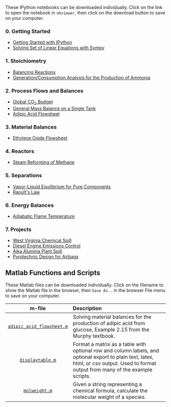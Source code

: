 <script type="text/javascript" src="http://cdn.mathjax.org/mathjax/latest/MathJax.js?config=default"></script>

These IPython notebooks can be downloaded individually. Click on the link to open the notebook in `nbviewer`, then click on the download button to save on your computer.

### 0. Getting Started ###
* [Getting Started with IPython](http://nbviewer.ipython.org/github/jckantor/CBE20255/blob/master/notebooks/Getting%20Started%20with%20IPython.ipynb)
* [Solving Set of Linear Equations with Sympy](http://nbviewer.ipython.org/github/jckantor/CBE20255/blob/master/notebooks/Solving%20Set%20of%20Linear%20Equations%20with%20Sympy.ipynb)


### 1. Stoichiometry ###
* [Balancing Reactions](http://nbviewer.ipython.org/github/jckantor/CBE20255/blob/master/notebooks/Balancing%20Reactions.ipynb)
* [Generation/Consumption Analysis for the Production of Ammonia](http://nbviewer.ipython.org/github/jckantor/CBE20255/blob/master/notebooks/Generation%20Consumption%20Analysis%20for%20Ammonia.ipynb)

### 2. Process Flows and Balances ###
* [Global CO<sub>2</sub> Budget](http://nbviewer.ipython.org/github/jckantor/CBE20255/blob/master/notebooks/Global%20CO2%20Budget.ipynb)
* [General Mass Balance on a Single Tank](http://nbviewer.ipython.org/github/jckantor/CBE20255/blob/master/notebooks/General%20Mass%20Balance%20on%20a%20Single%20Tank.ipynb)
* [Adipic Acid Flowsheet](http://nbviewer.ipython.org/github/jckantor/CBE20255/blob/master/notebooks/Adipic%20Acid%20Flowsheet.ipynb)

### 3. Material Balances ###

* [Ethylene Oxide Flowsheet](http://nbviewer.ipython.org/github/jckantor/CBE20255/blob/master/notebooks/Ethylene%20Oxide%20Flowsheet.ipynb)

### 4. Reactors ###
* [Steam Reforming of Methane](http://nbviewer.ipython.org/github/jckantor/CBE20255/blob/master/notebooks/Steam%20Reforming%20of%20Methane.ipynb)

### 5. Separations ###
* [Vapor-Liquid Equilibrium for Pure Components](http://nbviewer.ipython.org/github/jckantor/CBE20255/blob/master/notebooks/Vapor-Liquid%20Equilibrium%20for%20a%20Pure%20Component.ipynb)
* [Raoult's Law](http://nbviewer.ipython.org/github/jckantor/CBE20255/blob/master/notebooks/Raoult's%20Law.ipynb)

### 6. Energy Balances ###
* [Adiabatic Flame Temperature](http://nbviewer.ipython.org/github/jckantor/CBE20255/blob/master/notebooks/Adiabatic%20Flame%20Temperature.ipynb)

### 7. Projects ###
* [West Virginia Chemical Spill](http://nbviewer.ipython.org/github/jckantor/CBE20255/blob/master/notebooks/West%20Virginia%20Chemical%20Spill.ipynb)
* [Diesel Engine Emissions Control](http://nbviewer.ipython.org/github/jckantor/CBE20255/blob/master/notebooks/Diesel%20Engine%20Emissions%20Control.ipynb)
*  [Ajka Alumina Plant Spill](http://nbviewer.ipython.org/github/jckantor/CBE20255/blob/master/notebooks/Ajka%20Alumina%20Plant%20Spill.ipynb)
*  [Pyrotechnic Design for Airbags](http://nbviewer.ipython.org/github/jckantor/CBE20255/blob/master/notebooks/Pyrotechnic%20Design%20for%20Airbags.ipynb)

## Matlab Functions and Scripts ##
These Matlab files can be downloaded individually. Click on the filename to show the Matlab file in the browser, then `Save As..` in the browser File menu to save on your computer.

| m-file| Description |
| :---: | :--- |  
| [`adipic_acid_flowsheet.m`](https://raw.github.com/jckantor/CBE20255/master/matlab/adipic_acid_flowsheet.m) | Solving material balances for the production of adipic acid from glucose, Example 2.15 from the Murphy textbook. | 
| [`displaytable.m`](https://raw.github.com/jckantor/CBE20255/master/matlab/displaytable.m) | Format a matrix as a table with optional row and column labels, and optional export to plain text, latex, html, or csv output. Used to format output from many of the example scripts.|  
| [`molweight.m`](https://raw.github.com/jckantor/CBE20255/master/matlab/molweight.m) | Given a string representing a chemical formula, calculate the molecular weight of a species.|  



